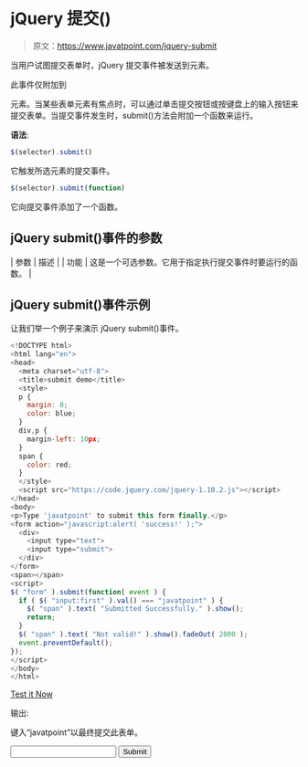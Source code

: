# jQuery 提交()

> 原文：<https://www.javatpoint.com/jquery-submit>

当用户试图提交表单时，jQuery 提交事件被发送到元素。

此事件仅附加到

<form>元素。当某些表单元素有焦点时，可以通过单击提交按钮或按键盘上的输入按钮来提交表单。当提交事件发生时，submit()方法会附加一个函数来运行。</form>

**语法**:

```js
$(selector).submit()

```

它触发所选元素的提交事件。

```js
$(selector).submit(function)

```

它向提交事件添加了一个函数。

## jQuery submit()事件的参数

| 参数 | 描述 |
| 功能 | 这是一个可选参数。它用于指定执行提交事件时要运行的函数。 |

## jQuery submit()事件示例

让我们举一个例子来演示 jQuery submit()事件。

```js
<!DOCTYPE html>
<html lang="en">
<head>
  <meta charset="utf-8">
  <title>submit demo</title>
  <style>
  p {
    margin: 0;
    color: blue;
  }
  div,p {
    margin-left: 10px;
  }
  span {
    color: red;
  }
  </style>
  <script src="https://code.jquery.com/jquery-1.10.2.js"></script>
</head>
<body>
<p>Type 'javatpoint' to submit this form finally.</p>
<form action="javascript:alert( 'success!' );">
  <div>
    <input type="text">
    <input type="submit">
  </div>
</form>
<span></span>
<script>
$( "form" ).submit(function( event ) {
  if ( $( "input:first" ).val() === "javatpoint" ) {
    $( "span" ).text( "Submitted Successfully." ).show();
    return;
  }
  $( "span" ).text( "Not valid!" ).show().fadeOut( 2000 );
  event.preventDefault();
});
</script>
</body>
</html>

```

[Test it Now](https://www.javatpoint.com/oprweb/test.jsp?filename=jquerysubmit1)

输出:

键入“javatpoint”以最终提交此表单。

<form action="javascript:alert( 'success!' );"><input class="i1" type="text"> <input type="submit"></form>